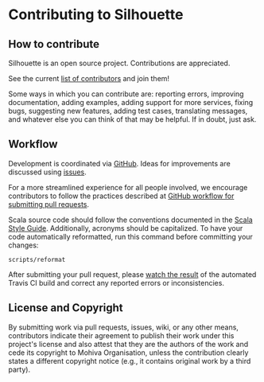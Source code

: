 Contributing to Silhouette
==========================


How to contribute
-----------------

Silhouette is an open source project. Contributions are appreciated.

See the current [list of contributors](https://github.com/mohiva/play-silhouette/graphs/contributors) and join them!

Some ways in which you can contribute are: reporting errors, improving documentation, adding examples, adding support for more services, fixing bugs, suggesting new features, adding test cases, translating messages, and whatever else you can think of that may be helpful. If in doubt, just ask.


Workflow
--------

Development is coordinated via [GitHub](https://github.com/mohiva/play-silhouette). Ideas for improvements are discussed using [issues](https://github.com/mohiva/play-silhouette/issues).

For a more streamlined experience for all people involved, we encourage contributors to follow the practices described at [GitHub workflow for submitting pull requests](https://www.openshift.com/wiki/github-workflow-for-submitting-pull-requests).

Scala source code should follow the conventions documented in the [Scala Style Guide](http://docs.scala-lang.org/style/). Additionally, acronyms should be capitalized. To have your code automatically reformatted, run this command before committing your changes:

    scripts/reformat

After submitting your pull request, please [watch the result](https://travis-ci.org/mohiva/play-silhouette/pull_requests) of the automated Travis CI build and correct any reported errors or inconsistencies.


License and Copyright
---------------------

By submitting work via pull requests, issues, wiki, or any other means, contributors indicate their agreement to publish their work under this project's license and also attest that they are the authors of the work and cede its copyright to Mohiva Organisation, unless the contribution clearly states a different copyright notice (e.g., it contains original work by a third party).
